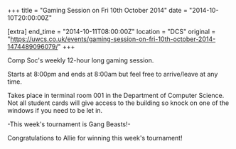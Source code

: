 +++
title = "Gaming Session on Fri 10th October 2014"
date = "2014-10-10T20:00:00Z"

[extra]
end_time = "2014-10-11T08:00:00Z"
location = "DCS"
original = "https://uwcs.co.uk/events/gaming-session-on-fri-10th-october-2014-1474489096079/"
+++

Comp Soc's weekly 12-hour long gaming session.

Starts at 8:00pm and ends at 8:00am but feel free to arrive/leave at any time.

Takes place in terminal room 001 in the Department of Computer Science. Not all student cards will give access to the building so knock on one of the windows if you need to be let in.

\-This week's tournament is Gang Beasts\!-

Congratulations to Allie for winning this week's tournament\!

